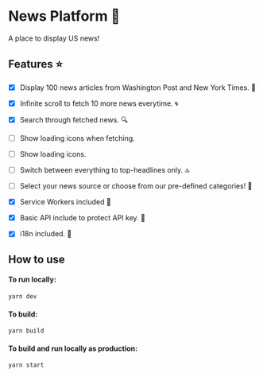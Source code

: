 # News Platform :stars: 

<p>A place to display US news!</p> 

## Features :star: 
- [x] Display 100 news articles from Washington Post and New York Times. :newspaper:
- [x] Infinite scroll to fetch 10 more news everytime. :cyclone: 
- [x] Search through fetched news. :mag:
- [ ] Show loading icons when fetching.
- [ ] Show loading icons.
- [ ] Switch between everything to top-headlines only. :top: 
- [ ] Select your news source or choose from our pre-defined categories! :bookmark_tabs: 
- [x] Service Workers included :construction_worker: 
- [x] Basic API include to protect API key. :key:  
- [x] i18n included. :dancers:   


## How to use

#### To run locally:
```
yarn dev
```

#### To build:
```
yarn build
```

#### To build and run locally as production:
```
yarn start
```

